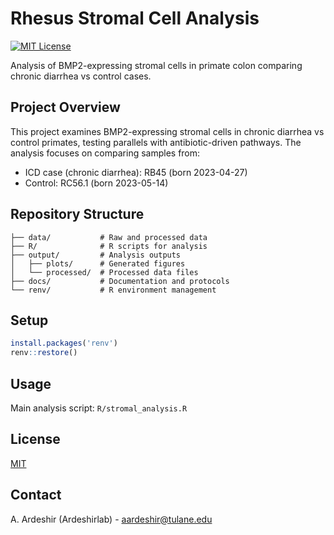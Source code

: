 # Rhesus Stromal Cell Analysis

[![MIT License](https://img.shields.io/badge/License-MIT-green.svg)](https://choosealicense.com/licenses/mit/)

Analysis of BMP2-expressing stromal cells in primate colon comparing chronic diarrhea vs control cases.

## Project Overview

This project examines BMP2-expressing stromal cells in chronic diarrhea vs control primates, testing parallels with antibiotic-driven pathways. The analysis focuses on comparing samples from:
- ICD case (chronic diarrhea): RB45 (born 2023-04-27)
- Control: RC56.1 (born 2023-05-14)

## Repository Structure
```
├── data/           # Raw and processed data
├── R/              # R scripts for analysis
├── output/         # Analysis outputs
│   ├── plots/      # Generated figures
│   └── processed/  # Processed data files
├── docs/           # Documentation and protocols
└── renv/           # R environment management
```

## Setup

```R
install.packages('renv')
renv::restore()
```

## Usage

Main analysis script: `R/stromal_analysis.R`

## License

[MIT](https://choosealicense.com/licenses/mit/)

## Contact

A. Ardeshir (Ardeshirlab) - aardeshir@tulane.edu